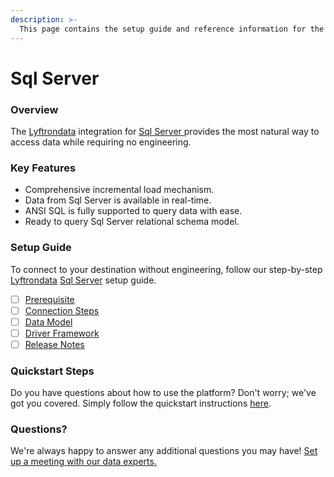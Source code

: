 ```yaml
---
description: >-
  This page contains the setup guide and reference information for the Sql Server source connector.
---
```


# Sql Server

### Overview

The [Lyftrondata](https://www.lyftrondata.com/) integration for [Sql Server](https://www.lyftrondata.com/integration/sql-server/)[ ](https://www.lyftrondata.com/integration/sql-server/)provides the most natural way to access data while requiring no engineering.

### Key Features

* Comprehensive incremental load mechanism.
* Data from Sql Server is available in real-time.&#x20;
* ANSI SQL is fully supported to query data with ease.
* Ready to query Sql Server relational schema model.

### Setup Guide

To connect to your destination without engineering, follow our step-by-step [Lyftrondata](https://www.lyftrondata.com/)  [Sql Server](https://www.lyftrondata.com/integration/sql-server/) setup guide.

* [ ] [Prerequisite](../../technology-analytics/sql-server/prerequisite.md)
* [ ] [Connection Steps](../../technology-analytics/sql-server/connection-steps.md)
* [ ] [Data Model](../../technology-analytics/sql-server/data-model/)
* [ ] [Driver Framework](../../technology-analytics/sql-server/driver-framework/)
* [ ] [Release Notes](../../technology-analytics/sql-server/release-notes.md)

### Quickstart Steps

Do you have questions about how to use the platform? Don't worry; we've got you covered. Simply follow the quickstart instructions [here](../../../quickstart-steps.md).

### Questions? <a href="#questions" id="questions"></a>

We're always happy to answer any additional questions you may have! [Set up a meeting with our data experts.](https://www.lyftrondata.com/book-a-meeting/)

